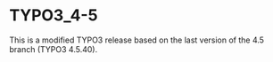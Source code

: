 # TYPO3_4-5

This is a modified TYPO3 release based on the last version of the 4.5 branch (TYPO3 4.5.40).
